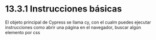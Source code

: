 # 13.3.1 Instrucciones básicas

El objeto principal de Cypress se llama cy, con el cualm puedes ejecutar instrucciones como abrir una página en el navegador, buscar algún elemento por css 

